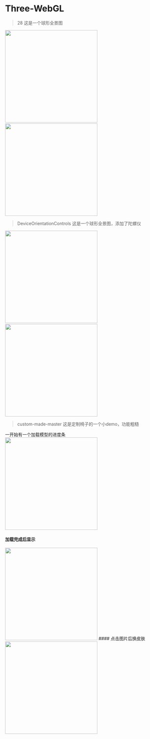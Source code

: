 # Three-WebGL
>28
>这是一个球形全景图<br>

<img  src="./images/quan01.jpg" width="300px"/> &nbsp; &nbsp; &nbsp;<img src="./images/quan02.jpg" width="300px"/>


>DeviceOrientationControls
>这是一个球形全景图，添加了陀螺仪<br>

<img src="./images/zl01.jpg" width="300px"/> &nbsp; &nbsp; &nbsp;<img src="./images/zl02.jpg" width="300px"/>

>custom-made-master
>这是定制椅子的一个小demo，功能粗糙<br>

一开始有一个加载模型的进度条<br>
 <img src="./images/yi01.jpg" width="300px"/>
#### 加载完成后显示<br>
 <img src="./images/zl01.jpg" width="300px"/>
#### 点击图片后换皮肤<br>
 <img src="./images/zl02.jpg" width="300px"/>
